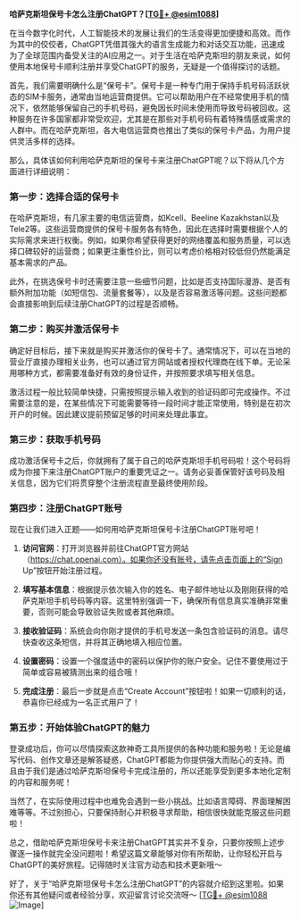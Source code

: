 **哈萨克斯坦保号卡怎么注册ChatGPT？[[TG💪+ @esim1088](https://t.me/s/esim1088)]**

在当今数字化时代，人工智能技术的发展让我们的生活变得更加便捷和高效。而作为其中的佼佼者，ChatGPT凭借其强大的语言生成能力和对话交互功能，迅速成为了全球范围内备受关注的AI应用之一。对于生活在哈萨克斯坦的朋友来说，如何使用本地保号卡顺利注册并享受ChatGPT的服务，无疑是一个值得探讨的话题。

首先，我们需要明确什么是“保号卡”。保号卡是一种专门用于保持手机号码活跃状态的SIM卡服务，通常由当地运营商提供。它可以帮助用户在不经常使用手机的情况下，依然能够保留自己的手机号码，避免因长时间未使用而导致号码被回收。这种服务在许多国家都非常受欢迎，尤其是在那些对手机号码有着特殊情感或需求的人群中。而在哈萨克斯坦，各大电信运营商也推出了类似的保号卡产品，为用户提供灵活多样的选择。

那么，具体该如何利用哈萨克斯坦的保号卡来注册ChatGPT呢？以下将从几个方面进行详细说明：

### 第一步：选择合适的保号卡

在哈萨克斯坦，有几家主要的电信运营商，如Kcell、Beeline Kazakhstan以及Tele2等。这些运营商提供的保号卡服务各有特色，因此在选择时需要根据个人的实际需求来进行权衡。例如，如果你希望获得更好的网络覆盖和服务质量，可以选择口碑较好的运营商；如果更注重性价比，则可以考虑价格相对较低但仍然能满足基本需求的产品。

此外，在挑选保号卡时还需要注意一些细节问题，比如是否支持国际漫游、是否有额外附加功能（如短信包、流量套餐等），以及是否容易激活等问题。这些问题都会直接影响到后续注册ChatGPT的过程是否顺畅。

### 第二步：购买并激活保号卡

确定好目标后，接下来就是购买并激活你的保号卡了。通常情况下，可以在当地的营业厅直接办理相关业务，也可以通过官方网站或者授权代理商在线下单。无论采用哪种方式，都需要准备好有效的身份证件，并按照要求填写相关信息。

激活过程一般比较简单快捷，只需按照提示输入收到的验证码即可完成操作。不过需要注意的是，在某些情况下可能需要等待一段时间才能正常使用，特别是在初次开户的时候。因此建议提前预留足够的时间来处理此事宜。

### 第三步：获取手机号码

成功激活保号卡之后，你就拥有了属于自己的哈萨克斯坦手机号码啦！这个号码将成为你接下来注册ChatGPT账户的重要凭证之一。请务必妥善保管好该号码及相关信息，因为它们将贯穿整个注册流程直至最终使用阶段。

### 第四步：注册ChatGPT账号

现在让我们进入正题——如何用哈萨克斯坦保号卡注册ChatGPT账号吧！

1. **访问官网**：打开浏览器并前往ChatGPT官方网站（https://chat.openai.com）。如果你还没有账号，请先点击页面上的“Sign Up”按钮开始注册过程。
   
2. **填写基本信息**：根据提示依次输入你的姓名、电子邮件地址以及刚刚获得的哈萨克斯坦手机号码等内容。这里特别强调一下，确保所有信息真实准确非常重要，否则可能会导致验证失败或者其他麻烦。

3. **接收验证码**：系统会向你刚才提供的手机号发送一条包含验证码的消息。请尽快查收这条短信，并将其正确地填入相应位置。

4. **设置密码**：设置一个强度适中的密码以保护你的账户安全。记住不要使用过于简单或容易被猜测出来的组合哦！

5. **完成注册**：最后一步就是点击“Create Account”按钮啦！如果一切顺利的话，恭喜你已经成为一名正式用户了！

### 第五步：开始体验ChatGPT的魅力

登录成功后，你可以尽情探索这款神奇工具所提供的各种功能和服务啦！无论是编写代码、创作文章还是解答疑惑，ChatGPT都能为你提供强大而贴心的支持。而且由于我们是通过哈萨克斯坦保号卡完成注册的，所以还能享受到更多本地化定制的内容和服务呢！

当然了，在实际使用过程中也难免会遇到一些小挑战。比如语言障碍、界面理解困难等等。不过别担心，只要保持耐心并积极寻求帮助，相信很快就能克服这些问题啦！

总之，借助哈萨克斯坦保号卡来注册ChatGPT其实并不复杂，只要你按照上述步骤逐一操作就完全没问题啦！希望这篇文章能够对你有所帮助，让你轻松开启与ChatGPT的美好旅程。记得随时关注官方动态和技术更新哦～

好了，关于“哈萨克斯坦保号卡怎么注册ChatGPT”的内容就介绍到这里啦。如果你还有其他疑问或者经验分享，欢迎留言讨论交流呀～ [[TG💪+ @esim1088](https://t.me/s/esim1088) ![Image](https://i.postimg.cc/4NQfJmqS/Snipaste-2025-05-13-00-14-12.png)]
